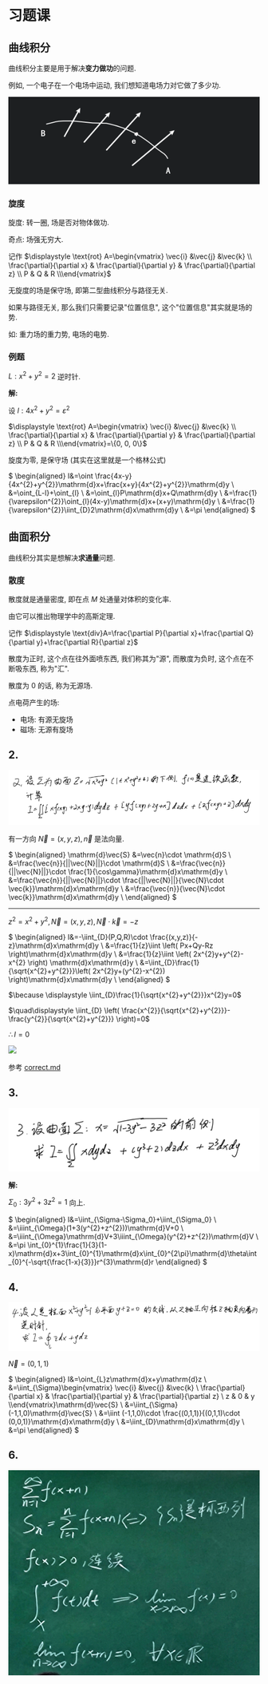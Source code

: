 # 习题课

## 曲线积分

曲线积分主要是用于解决**变力做功**的问题.

例如, 一个电子在一个电场中运动, 我们想知道电场力对它做了多少功.

![](images/2021-05-20-16-13-56.png)

### 旋度

旋度: 转一圈, 场是否对物体做功.

奇点: 场强无穷大.

记作 $\displaystyle \text{rot} A=\begin{vmatrix} \vec{i} &\vec{j} &\vec{k} \\ \frac{\partial}{\partial x} & \frac{\partial}{\partial y} & \frac{\partial}{\partial z} \\ P & Q & R \\\end{vmatrix}$

无旋度的场是保守场, 即第二型曲线积分与路径无关.

如果与路径无关, 那么我们只需要记录"位置信息", 这个"位置信息"其实就是场的势.

如: 重力场的重力势, 电场的电势.

### 例题

$L: x^{2}+y^{2}=2$ 逆时针.

**解:**

设 $l: 4x^{2}+y^{2}=\varepsilon^{2}$

$\displaystyle \text{rot} A=\begin{vmatrix} \vec{i} &\vec{j} &\vec{k} \\ \frac{\partial}{\partial x} & \frac{\partial}{\partial y} & \frac{\partial}{\partial z} \\ P & Q & R \\\end{vmatrix}=\{0, 0, 0\}$

旋度为零, 是保守场 (其实在这里就是一个格林公式)

$
\begin{aligned}
I&=\oint \frac{4x-y}{4x^{2}+y^{2}}\mathrm{d}x+\frac{x+y}{4x^{2}+y^{2}}\mathrm{d}y \\
&=\oint_{L-l}+\oint_{l} \\
&=\oint_{l}P\mathrm{d}x+Q\mathrm{d}y \\
&=\frac{1}{\varepsilon^{2}}\oint_{l}(4x-y)\mathrm{d}x+(x+y)\mathrm{d}y \\
&=\frac{1}{\varepsilon^{2}}\iint_{D}2\mathrm{d}x\mathrm{d}y \\
&=\pi 
\end{aligned}
$


## 曲面积分

曲线积分其实是想解决**求通量**问题.

### 散度

散度就是通量密度, 即在点 $M$ 处通量对体积的变化率.

由它可以推出物理学中的高斯定理.

记作 $\displaystyle \text{div}A=\frac{\partial P}{\partial x}+\frac{\partial Q}{\partial y}+\frac{\partial R}{\partial z}$

散度为正时, 这个点在往外面喷东西, 我们称其为"源", 而散度为负时, 这个点在不断吸东西, 称为"汇".

散度为 $0$ 的话, 称为无源场.

点电荷产生的场:

- 电场: 有源无旋场
- 磁场: 无源有旋场

## 2.

![](images/2021-05-20-17-26-10.png)

有一方向 $\vec{N}=(x,y,z), \vec{n}$ 是法向量.

$
\begin{aligned}
\mathrm{d}\vec{S}
&=\vec{n}\cdot \mathrm{d}S \\
&=\frac{\vec{n}}{||\vec{N}||}\cdot \mathrm{d}S \\
&=\frac{\vec{n}}{||\vec{N}||}\cdot \frac{1}{\cos\gamma}\mathrm{d}x\mathrm{d}y \\
&=\frac{\vec{n}}{||\vec{N}||}\cdot \frac{||\vec{N}||}{\vec{N}\cdot \vec{k}}\mathrm{d}x\mathrm{d}y \\
&=\frac{\vec{n}}{\vec{N}\cdot \vec{k}}\mathrm{d}x\mathrm{d}y \\
\end{aligned}
$

---

$z^{2}=x^{2}+y^{2}, \vec{N}=(x,y,z), \vec{N}\cdot \vec{k}=-z$

$
\begin{aligned}
I&=-\iint_{D}(P,Q,R)\cdot \frac{(x,y,z)}{-z}\mathrm{d}x\mathrm{d}y \\
&=\frac{1}{z}\iint \left( Px+Qy-Rz \right)\mathrm{d}x\mathrm{d}y \\
&=\frac{1}{z}\iint \left( 2x^{2}y+y^{2}-x^{2} \right) \mathrm{d}x\mathrm{d}y \\
&=\iint_{D}\frac{1}{\sqrt{x^{2}+y^{2}}}\left( 2x^{2}y+(y^{2}-x^{2}) \right)\mathrm{d}x\mathrm{d}y \\
\end{aligned}
$

$\because \displaystyle \iint_{D}\frac{1}{\sqrt{x^{2}+y^{2}}}x^{2}y=0$

$\quad\displaystyle \iint_{D} \left( \frac{x^{2}}{\sqrt{x^{2}+y^{2}}}-\frac{y^{2}}{\sqrt{x^{2}+y^{2}}} \right)=0$

$\therefore I=0$

![](images/2021-05-20-17-40-31.png)

参考 [correct.md](../Exam/correct.md)

## 3.

![](images/2021-05-20-17-40-44.png)

**解:**

$\Sigma_0: 3y^{2}+3z^{2}=1$ 向上.

$
\begin{aligned}
I&=\iint_{\Sigma-\Sigma_0}+\iint_{\Sigma_0} \\
&=\iiint_{\Omega}(1+3(y^{2}+z^{2}))\mathrm{d}V+0 \\
&=\iiint_{\Omega}\mathrm{d}V+3\iiint_{\Omega}(y^{2}+z^{2})\mathrm{d}V \\
&=\pi \int_{0}^{1}\frac{1}{3}(1-x)\mathrm{d}x+3\int_{0}^{1}\mathrm{d}x\int_{0}^{2\pi}\mathrm{d}\theta\int_{0}^{-\sqrt{\frac{1-x}{3}}}r^{3}\mathrm{d}r
\end{aligned}
$


## 4.

![](images/2021-05-20-17-52-21.png)

$\displaystyle \vec{N}=(0,1,1)$

$
\begin{aligned}
I&=\oint_{L}z\mathrm{d}x+y\mathrm{d}z \\
&=\iint_{\Sigma}\begin{vmatrix} \vec{i} &\vec{j} &\vec{k} \\ \frac{\partial}{\partial x} & \frac{\partial}{\partial y} & \frac{\partial}{\partial z} \\ z & 0 & y \\\end{vmatrix}\mathrm{d}\vec{S} \\
&=\iint_{\Sigma}(-1,1,0)\mathrm{d}\vec{S} \\
&=\iint (-1,1,0)\cdot \frac{(0,1,1)}{(0,1,1)\cdot (0,0,1)}\mathrm{d}x\mathrm{d}y \\
&=\iint_{D}\mathrm{d}x\mathrm{d}y \\
&=\pi
\end{aligned}
$


## 6.

![](images/2021-05-20-17-59-30.png)

